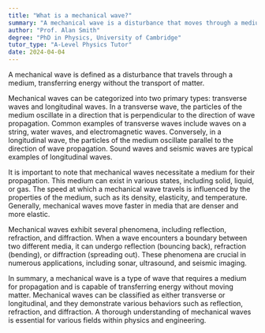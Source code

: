 ```yaml
---
title: "What is a mechanical wave?"
summary: "A mechanical wave is a disturbance that moves through a medium, transferring energy while not moving the matter itself."
author: "Prof. Alan Smith"
degree: "PhD in Physics, University of Cambridge"
tutor_type: "A-Level Physics Tutor"
date: 2024-04-04
---
```


A mechanical wave is defined as a disturbance that travels through a medium, transferring energy without the transport of matter.

Mechanical waves can be categorized into two primary types: transverse waves and longitudinal waves. In a transverse wave, the particles of the medium oscillate in a direction that is perpendicular to the direction of wave propagation. Common examples of transverse waves include waves on a string, water waves, and electromagnetic waves. Conversely, in a longitudinal wave, the particles of the medium oscillate parallel to the direction of wave propagation. Sound waves and seismic waves are typical examples of longitudinal waves.

It is important to note that mechanical waves necessitate a medium for their propagation. This medium can exist in various states, including solid, liquid, or gas. The speed at which a mechanical wave travels is influenced by the properties of the medium, such as its density, elasticity, and temperature. Generally, mechanical waves move faster in media that are denser and more elastic.

Mechanical waves exhibit several phenomena, including reflection, refraction, and diffraction. When a wave encounters a boundary between two different media, it can undergo reflection (bouncing back), refraction (bending), or diffraction (spreading out). These phenomena are crucial in numerous applications, including sonar, ultrasound, and seismic imaging.

In summary, a mechanical wave is a type of wave that requires a medium for propagation and is capable of transferring energy without moving matter. Mechanical waves can be classified as either transverse or longitudinal, and they demonstrate various behaviors such as reflection, refraction, and diffraction. A thorough understanding of mechanical waves is essential for various fields within physics and engineering.
    